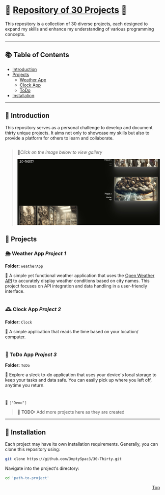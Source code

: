 
# 🚀<span id="top"> [Repository of 30 Projects](https://3mptyspac3.github.io/30-Thirty/) </span> 🚀

This repository is a collection of 30 diverse projects, each designed to expand my skills and enhance my understanding of various programming concepts. 

---

## 📚 Table of Contents

- [Introduction](#-introduction)
- [Projects](#-projects)
  - [Weather App](#project1)
  - [Clock App](#project2)
  - [ToDo](#project3)
- [Installation](#-installation)

---

## 🌟 Introduction

This repository serves as a personal challenge to develop and document thirty unique projects. It aims not only to showcase my skills but also to provide a platform for others to learn and collaborate.

## 

> 🔻*Click on the image below to view gallery*
>
> [![30-Thirty](https://github.com/3mptySpac3/30-Thirty/blob/main/Thumbnail.jpg?raw=true)](https://3mptyspac3.github.io/30-Thirty/)

## 📁 Projects

### <span id="project1"> 🌦 Weather App *Project 1* </span>
**Folder:** `weatherApp`

🔗 A simple yet functional weather application that uses the [Open Weather API](https://openweathermap.org/) to accurately display weather conditions based on city names. This project focuses on API integration and data handling in a user-friendly interface.

#

### <span id="project2">🕰️ Clock App *Project 2*</span>
**Folder:** `Clock`

🔗 A simple application that reads the time based on your location/ computer.

#

###  <span id="project3"> 📝 ToDo App *Project 3* </span>

**Folder:** `ToDo`

🔗 Explore a sleek to-do application that uses your device's local storage to keep your tasks and data safe. You can easily pick up where you left off, anytime you return.

#

🎥 
`["Demo"]`

> 📝 **TODO:** Add more projects here as they are created

---

## 🔧 Installation

Each project may have its own installation requirements. Generally, you can clone this repository using:

```bash
git clone https://github.com/3mptySpac3/30-Thirty.git
```

Navigate into the project's directory:
```bash
cd 'path-to-project'
```

<p align="right">
  <a href="#top">Top</a>
</p>


